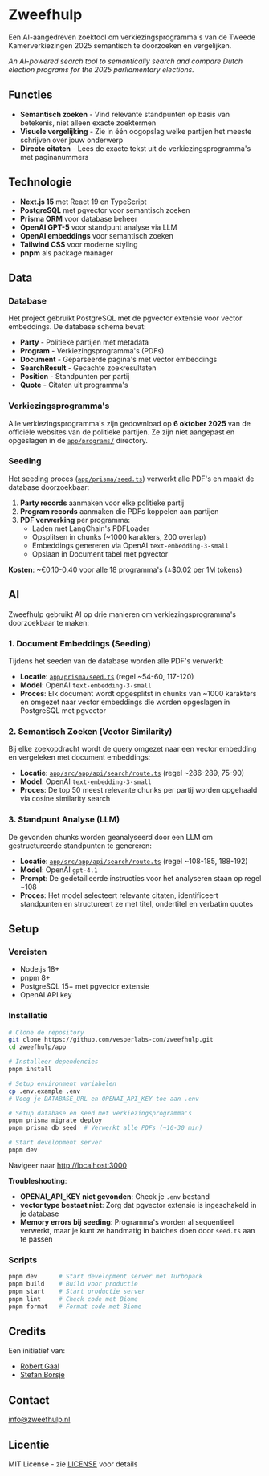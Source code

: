 # Zweefhulp

Een AI-aangedreven zoektool om verkiezingsprogramma's van de Tweede Kamerverkiezingen 2025 semantisch te doorzoeken en vergelijken.

*An AI-powered search tool to semantically search and compare Dutch election programs for the 2025 parliamentary elections.*

## Functies

- **Semantisch zoeken** - Vind relevante standpunten op basis van betekenis, niet alleen exacte zoektermen
- **Visuele vergelijking** - Zie in één oogopslag welke partijen het meeste schrijven over jouw onderwerp
- **Directe citaten** - Lees de exacte tekst uit de verkiezingsprogramma's met paginanummers

## Technologie

- **Next.js 15** met React 19 en TypeScript
- **PostgreSQL** met pgvector voor semantisch zoeken
- **Prisma ORM** voor database beheer
- **OpenAI GPT-5** voor standpunt analyse via LLM
- **OpenAI embeddings** voor semantisch zoeken
- **Tailwind CSS** voor moderne styling
- **pnpm** als package manager

## Data

### Database

Het project gebruikt PostgreSQL met de pgvector extensie voor vector embeddings. De database schema bevat:

- **Party** - Politieke partijen met metadata
- **Program** - Verkiezingsprogramma's (PDFs)
- **Document** - Geparseerde pagina's met vector embeddings
- **SearchResult** - Gecachte zoekresultaten
- **Position** - Standpunten per partij
- **Quote** - Citaten uit programma's

### Verkiezingsprogramma's

Alle verkiezingsprogramma's zijn gedownload op **6 oktober 2025** van de officiële websites van de politieke partijen. Ze zijn niet aangepast en opgeslagen in de [`app/programs/`](app/programs/) directory.

### Seeding

Het seeding proces ([`app/prisma/seed.ts`](app/prisma/seed.ts)) verwerkt alle PDF's en maakt de database doorzoekbaar:

1. **Party records** aanmaken voor elke politieke partij
2. **Program records** aanmaken die PDFs koppelen aan partijen
3. **PDF verwerking** per programma:
   - Laden met LangChain's PDFLoader
   - Opsplitsen in chunks (~1000 karakters, 200 overlap)
   - Embeddings genereren via OpenAI `text-embedding-3-small`
   - Opslaan in Document tabel met pgvector

**Kosten**: ~€0.10-0.40 voor alle 18 programma's (±$0.02 per 1M tokens)

## AI

Zweefhulp gebruikt AI op drie manieren om verkiezingsprogramma's doorzoekbaar te maken:

### 1. Document Embeddings (Seeding)

Tijdens het seeden van de database worden alle PDF's verwerkt:

- **Locatie**: [`app/prisma/seed.ts`](app/prisma/seed.ts) (regel ~54-60, 117-120)
- **Model**: OpenAI `text-embedding-3-small`
- **Proces**: Elk document wordt opgesplitst in chunks van ~1000 karakters en omgezet naar vector embeddings die worden opgeslagen in PostgreSQL met pgvector

### 2. Semantisch Zoeken (Vector Similarity)

Bij elke zoekopdracht wordt de query omgezet naar een vector embedding en vergeleken met document embeddings:

- **Locatie**: [`app/src/app/api/search/route.ts`](app/src/app/api/search/route.ts) (regel ~286-289, 75-90)
- **Model**: OpenAI `text-embedding-3-small`
- **Proces**: De top 50 meest relevante chunks per partij worden opgehaald via cosine similarity search

### 3. Standpunt Analyse (LLM)

De gevonden chunks worden geanalyseerd door een LLM om gestructureerde standpunten te genereren:

- **Locatie**: [`app/src/app/api/search/route.ts`](app/src/app/api/search/route.ts) (regel ~108-185, 188-192)
- **Model**: OpenAI `gpt-4.1`
- **Prompt**: De gedetailleerde instructies voor het analyseren staan op regel ~108
- **Proces**: Het model selecteert relevante citaten, identificeert standpunten en structureert ze met titel, ondertitel en verbatim quotes

## Setup

### Vereisten

- Node.js 18+
- pnpm 8+
- PostgreSQL 15+ met pgvector extensie
- OpenAI API key

### Installatie

```bash
# Clone de repository
git clone https://github.com/vesperlabs-com/zweefhulp.git
cd zweefhulp/app

# Installeer dependencies
pnpm install

# Setup environment variabelen
cp .env.example .env
# Voeg je DATABASE_URL en OPENAI_API_KEY toe aan .env

# Setup database en seed met verkiezingsprogramma's
pnpm prisma migrate deploy
pnpm prisma db seed  # Verwerkt alle PDFs (~10-30 min)

# Start development server
pnpm dev
```

Navigeer naar [http://localhost:3000](http://localhost:3000)

**Troubleshooting**:
- **OPENAI_API_KEY niet gevonden**: Check je `.env` bestand
- **vector type bestaat niet**: Zorg dat pgvector extensie is ingeschakeld in je database
- **Memory errors bij seeding**: Programma's worden al sequentieel verwerkt, maar je kunt ze handmatig in batches doen door `seed.ts` aan te passen

### Scripts

```bash
pnpm dev      # Start development server met Turbopack
pnpm build    # Build voor productie
pnpm start    # Start productie server
pnpm lint     # Check code met Biome
pnpm format   # Format code met Biome
```

## Credits

Een initiatief van:
- [Robert Gaal](https://gaal.co)
- [Stefan Borsje](https://stefanborsje.com/)

## Contact

[info@zweefhulp.nl](mailto:info@zweefhulp.nl)

## Licentie

MIT License - zie [LICENSE](LICENSE) voor details

